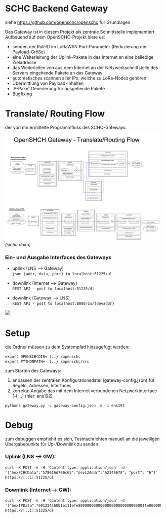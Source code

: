 SCHC Backend Gateway
===================

siehe https://github.com/openschc/openschc für Grundlagen

Das Gateway ist in diesem Projekt als zentrale Schnittstelle implementiert.
Aufbauend auf dem OpenSCHC-Projekt biete es:
- senden der RuleID im LoRaWAN Port-Parameter (Reduzierung der Payload-Größe)
- eine Weiterleitung der Uplink-Pakete in das Internet an eine beliebige Zieladresse
- das Weiterleiten von aus dem Internet an der Netzwerkschnittstelle des Servers eingehende Pakete an das Gateway
- automatisches scannen aller IPs, welche zu LoRa-Nodes gehören
- Übermittlung von Payload-Inhalten
- IP-Paket Generierung für ausgehende Pakete
- Bugfixing

# Translate/ Routing Flow
der von mir ermittelte Programmfluss des SCHC-Gateways:

![](doku_comprimiert.png)
*(siehe doku)*


### Ein- und Ausgabe Interfaces des Gateways
- uplink (LNS --> Gateway)\
```json {addr, data, port} to localhost:51225/ul```


- downlink (Internet --> Gateway)\
```REST API - post to localhost:51225/dl```


- downlink (Gateway --> LNS)\
```REST API - post to localhost:8080/in/{devaddr}```

![](uebergabeschnittstellen.png)


# Setup
die Ordner müssen zu dem Systempfad hinzugefügt werden:

```
export OPENSCHCDIR= {..} /openschc
export PYTHONPATH=  {..} /openschc/src
```

zum Starten des Gateways:
1. anpassen der zentralen Konfigurationsdatei (gateway-config.json) für Regeln, Adressen, Interfaces
2. korrekte Angabe das mit dem Internet verbundenen Netzwerkinterface [-i ...] (hier: ens192)
```
python3 gateway.py -c gateway-config.json -d -i ens192
```


# Debug

zum debuggen empfiehlt es sich, Testnachrichten manuell an die jeweiligen Übergabepunkte für Up-/Downlink zu senden

### Uplink (LNS --> GW):
```
curl -X POST -k -H 'Content-type: application/json' -d '{"hexSCHCData":"578616d706c65","devL2Addr":"A2345678", "port": "6"}' https://[::1]:51225/ul
```

### Downlink (Internet--> GW):
```
curl -X POST -k -H 'Content-type: application/json' -d '{"hexIPData":"60123456001e111efe800000000000000000000000000001fe80000000000000000000000000000216321633001e0000410200010ab3666f6f0362617206414243443d3d466b3d65746830ff8401822020264568656c6c6f"}' https://[::1]:51225/dl
```
